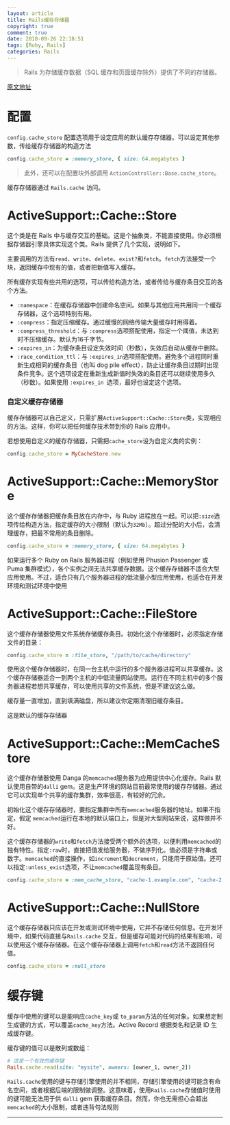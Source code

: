 ```yaml
---
layout: article
title: Rails缓存存储器
copyright: true
comment: true
date: 2018-09-26 22:18:51
tags: [Ruby, Rails]
categories: Rails
---
```



> Rails 为存储缓存数据（SQL 缓存和页面缓存除外）提供了不同的存储器。


[原文地址](https://ruby-china.github.io/rails-guides/caching_with_rails.html#cache-stores)

<!-- more -->

配置
======
`config.cache_store` 配置选项用于设定应用的默认缓存存储器。可以设定其他参数，传给缓存存储器的构造方法

``` ruby
config.cache_store = :memory_store, { size: 64.megabytes }
```

> 此外，还可以在配置块外部调用 `ActionController::Base.cache_store`。


缓存存储器通过 `Rails.cache` 访问。


ActiveSupport::Cache::Store
======

这个类是在 Rails 中与缓存交互的基础。这是个抽象类，不能直接使用。你必须根据存储器引擎具体实现这个类。Rails 提供了几个实现，说明如下。

主要调用的方法有`read`、`write`、`delete`、`exist?`和`fetch`。`fetch`方法接受一个块，返回缓存中现有的值，或者把新值写入缓存。

所有缓存实现有些共用的选项，可以传给构造方法，或者传给与缓存条目交互的各个方法。

- `:namespace`：在缓存存储器中创建命名空间。如果与其他应用共用同一个缓存存储器，这个选项特别有用。
- `:compress`：指定压缩缓存。通过缓慢的网络传输大量缓存时用得着。
- `:compress_threshold`：与 `:compress`选项搭配使用，指定一个阈值，未达到时不压缩缓存。默认为16千字节。
- `:expires_in`：为缓存条目设定失效时间（秒数），失效后自动从缓存中删除。
- `:race_condition_ttl`：与 `:expires_in`选项搭配使用。避免多个进程同时重新生成相同的缓存条目（也叫 dog pile effect），防止让缓存条目过期时出现条件竞争。这个选项设定在重新生成新值时失效的条目还可以继续使用多久（秒数）。如果使用 `:expires_in `选项，最好也设定这个选项。

### 自定义缓存存储器

缓存存储器可以自己定义，只需扩展`ActiveSupport::Cache::Store`类，实现相应的方法。这样，你可以把任何缓存技术带到你的 Rails 应用中。

若想使用自定义的缓存存储器，只需把`cache_store`设为自定义类的实例：

``` ruby
config.cache_store = MyCacheStore.new
```

ActiveSupport::Cache::MemoryStore
======

这个缓存存储器把缓存条目放在内存中，与 Ruby 进程放在一起。可以把`:size`选项传给构造方法，指定缓存的大小限制（默认为`32Mb`）。超过分配的大小后，会清理缓存，把最不常用的条目删除。

``` ruby
config.cache_store = :memory_store, { size: 64.megabytes }
```

如果运行多个 Ruby on Rails 服务器进程（例如使用 Phusion Passenger 或 Puma 集群模式），各个实例之间无法共享缓存数据。这个缓存存储器不适合大型应用使用。不过，适合只有几个服务器进程的低流量小型应用使用，也适合在开发环境和测试环境中使用

ActiveSupport::Cache::FileStore
======

这个缓存存储器使用文件系统存储缓存条目。初始化这个存储器时，必须指定存储文件的目录：

``` ruby
config.cache_store = :file_store, "/path/to/cache/directory"
```

使用这个缓存存储器时，在同一台主机中运行的多个服务器进程可以共享缓存。这个缓存存储器适合一到两个主机的中低流量网站使用。运行在不同主机中的多个服务器进程若想共享缓存，可以使用共享的文件系统，但是不建议这么做。

缓存量一直增加，直到填满磁盘，所以建议你定期清理旧缓存条目。

这是默认的缓存存储器

ActiveSupport::Cache::MemCacheStore
======
这个缓存存储器使用 Danga 的`memcached`服务器为应用提供中心化缓存。Rails 默认使用自带的`dalli` gem。这是生产环境的网站目前最常使用的缓存存储器。通过它可以实现单个共享的缓存集群，效率很高，有较好的冗余。

初始化这个缓存存储器时，要指定集群中所有`memcached`服务器的地址。如果不指定，假定 `memcached`运行在本地的默认端口上，但是对大型网站来说，这样做并不好。

这个缓存存储器的`write`和`fetch`方法接受两个额外的选项，以便利用`memcached`的独有特性。指定`:raw`时，直接把值发给服务器，不做序列化。值必须是字符串或数字。`memcached`的直接操作，如`increment`和`decrement`，只能用于原始值。还可以指定`:unless_exist`选项，不让`memcached`覆盖现有条目。

``` ruby
config.cache_store = :mem_cache_store, "cache-1.example.com", "cache-2.example.com"
```

ActiveSupport::Cache::NullStore
======

这个缓存存储器只应该在开发或测试环境中使用，它并不存储任何信息。在开发环境中，如果代码直接与`Rails.cache` 交互，但是缓存可能对代码的结果有影响，可以使用这个缓存存储器。在这个缓存存储器上调用`fetch`和`read`方法不返回任何值。

``` ruby
config.cache_store = :null_store
```

缓存键
======
缓存中使用的键可以是能响应`cache_key`或 `to_param`方法的任何对象。如果想定制生成键的方式，可以覆盖`cache_key`方法。Active Record 根据类名和记录 ID 生成缓存键。

缓存键的值可以是散列或数组：
``` ruby
# 这是一个有效的缓存键
Rails.cache.read(site: "mysite", owners: [owner_1, owner_2])
```
`Rails.cache`使用的键与存储引擎使用的并不相同，存储引擎使用的键可能含有命名空间，或者根据后端的限制做调整。这意味着，使用`Rails.cache`存储值时使用的键可能无法用于供 `dalli` gem 获取缓存条目。然而，你也无需担心会超出`memcached`的大小限制，或者违背句法规则

---